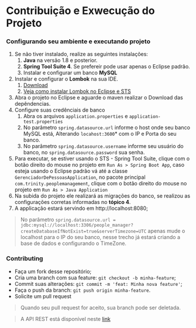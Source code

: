 # Contribuição e Exwecução do Projeto

### Configurando seu ambiente e executando projeto

1. Se não tiver instalado, realize as seguintes instalações:
   1. __Java__ na versão 1.8 e posterior.
   2. __Spring Tool Suite 4__. Se prefereir pode usar apenas o Eclipse padrão.
   3. Instalar e configurar um banco __MySQL__
2. Instalar e configurar o __Lombok__ na sua IDE. 
   1. [Download](https://projectlombok.org/download)
   2. [Veja como instalar Lombok no Eclipse e STS](https://projectlombok.org/setup/eclipse)
3. Abra o projeto no Eclipse e aguarde o maven realizar o Download das depêndencias.
4. Configure suas credênciais de banco
   1. Abra os arquivos `application.properties` e `application-test.properties` 
   2. No parâmetro `spring.datasource.url` informe o host onde seu banco MySQL está, Alterando `locahost:3600`* com o IP e Porta do seu banco.
   3. No parâmetro `spring.datasource.username` informe seu usuário do banco, no `spring.datasource.password` sua senha.
5. Para executar, se estiver usando o STS - Spring Tool Suite, clique com o botão direito do mouse no projeto em `Run As > Spring Boot App`, caso esteja usando o Eclipse padrão vá até a classe `GerenciadorDePessoasApplication`, no pacote principal `com.trinity.peoplemanagement`, clique com o botão direito do mouse no projeto em `Run As > Java Application`
6. Na subida do projeto ele realizará as migrações do banco, se realizou as configurações corretas informadas no __tópico 4__.
7. A applicação estará servindo em http://localhost:8080;

> No parâmetro `spring.datasource.url = jdbc:mysql://localhost:3306/people_manager?createDatabaseIfNotExist=true&serverTimezone=UTC` apenas mude o localhost para o IP do seu banco, nesse trecho já estará criando a base de dados e configurando o TimeZone.

### Contributing

- Faça um fork desse repositório;
- Cria uma branch com sua feature: `git checkout -b minha-feature`;
- Commit suas alterações: `git commit -m 'feat: Minha nova feature'`;
- Faça o push da branch: `git push origin minha-feature`.
- Solicite um pull request

> Quando seu pull request for aceito, sua branch pode ser deletada.

> A API REST está disponível neste [link](https://github.com/wwwgomes/people-manager)

